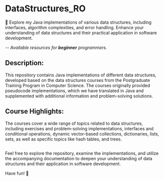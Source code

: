 # DataStructures_RO

🔮 Explore my Java implementations of various data structures, including interfaces, algorithm complexities, and error handling. Enhance your understanding of data structures and their practical application in software development. 

  -- *Available resources for **beginner** programmers*.

## Description:

This repository contains Java implementations of different data structures, developed based on the data structures courses from the Postgraduate Training Program in Computer Science. The courses originally provided pseudocode implementations, which we have translated in Java and supplemented with additional information and problem-solving solutions.

## Course Highlights:
The courses cover a wide range of topics related to data structures, including exercises and problem-solving implementations, interfaces and conditional operations, dynamic vector-based collections, dictionaries, lists, sets, as well as specific topics like hash tables, and trees.

## 
Feel free to explore the repository, examine the implementations, and utilize the accompanying documentation to deepen your understanding of data structures and their application in software development.

Have fun! 🎉 
